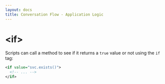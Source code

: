 ```yaml
---
layout: docs
title: Conversation Flow - Application Logic
---
```

# &lt;if&gt;

Scripts can call a method to see if it returns a `true` value or not using the `if` tag:
```xml
<if value="svc.exists()">
  <!-- ... -->
</if>
```
